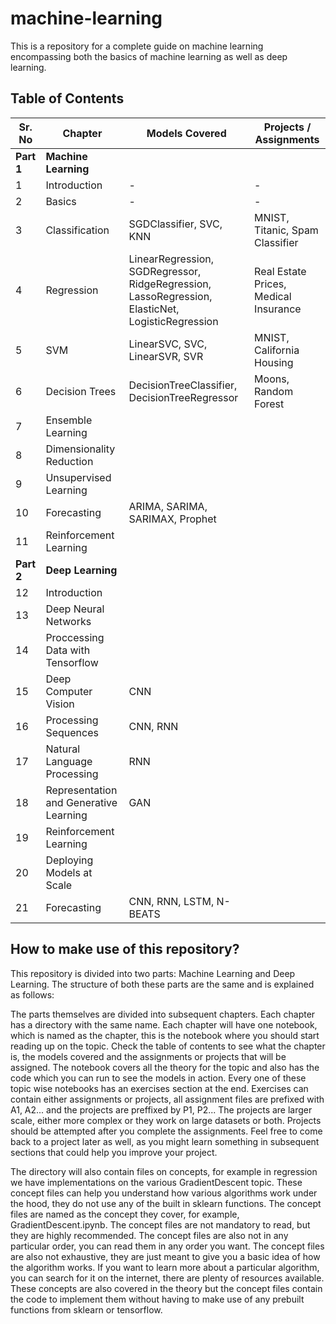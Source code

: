 # machine-learning

This is a repository for a complete guide on machine learning encompassing both the basics of machine learning as well as deep learning.

## Table of Contents

| Sr. No | Chapter | Models Covered | Projects / Assignments |
| --- | ----------- | ----------- | ----------- |
| **Part 1**|  **Machine Learning** | | |
| 1 | Introduction | - | - |
| 2 | Basics | - | - |
| 3 | Classification | SGDClassifier, SVC, KNN | MNIST, Titanic, Spam Classifier |
| 4 | Regression | LinearRegression, SGDRegressor, RidgeRegression, LassoRegression, ElasticNet, LogisticRegression | Real Estate Prices, Medical Insurance |
| 5 | SVM | LinearSVC, SVC, LinearSVR, SVR | MNIST, California Housing |
| 6 | Decision Trees | DecisionTreeClassifier, DecisionTreeRegressor | Moons, Random Forest |
| 7 | Ensemble Learning | | |
| 8 | Dimensionality Reduction | | |
| 9 | Unsupervised Learning | | |
| 10 | Forecasting | ARIMA, SARIMA, SARIMAX, Prophet| |
| 11 | Reinforcement Learning | | |
| **Part 2**|  **Deep Learning** | |
| 12 | Introduction | |
| 13 | Deep Neural Networks | | |
| 14 | Proccessing Data with Tensorflow | | |
| 15 | Deep Computer Vision | CNN | |
| 16 | Processing Sequences | CNN, RNN | |
| 17  | Natural Language Processing | RNN | |
| 18 | Representation and Generative Learning | GAN | |
| 19 | Reinforcement Learning | | |
| 20 | Deploying Models at Scale| | |
| 21 | Forecasting | CNN, RNN, LSTM, N-BEATS | |

## How to make use of this repository?

This repository is divided into two parts: Machine Learning and Deep Learning. The structure of both these parts are the same and is explained as follows: 

The parts themselves are divided into subsequent chapters. Each chapter has a directory with the same name. Each chapter will have one notebook, which is named as the chapter, this is the notebook where you should start reading up on the topic. Check the table of contents to see what the chapter is, the models covered and the assignments or projects that will be assigned. The notebook covers all the theory for the topic and also has the code which you can run to see the models in action. Every one of these topic wise notebooks has an exercises section at the end. Exercises can contain either assignments or projects, all assignment files are prefixed with A1, A2... and the projects are preffixed by P1, P2... The projects are larger scale, either more complex or they work on large datasets or both. Projects should be attempted after you complete the assignments. Feel free to come back to a project later as well, as you might learn something in subsequent sections that could help you improve your project. 

The directory will also contain files on concepts, for example in regression we have implementations on the various GradientDescent topic. These concept files can help you understand how various algorithms work under the hood, they do not use any of the built in sklearn functions. The concept files are named as the concept they cover, for example, GradientDescent.ipynb. The concept files are not mandatory to read, but they are highly recommended. The concept files are also not in any particular order, you can read them in any order you want. The concept files are also not exhaustive, they are just meant to give you a basic idea of how the algorithm works. If you want to learn more about a particular algorithm, you can search for it on the internet, there are plenty of resources available. These concepts are also covered in the theory but the concept files contain the code to implement them without having to make use of any prebuilt functions from sklearn or tensorflow.